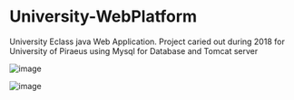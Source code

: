 # University-WebPlatform
University Eclass java  Web  Application. Project caried out during 2018 for University of Piraeus using Mysql for Database and Tomcat server

![image](https://user-images.githubusercontent.com/39504405/99144076-7028a480-266b-11eb-877b-3d3b597c3a5e.png)

![image](https://user-images.githubusercontent.com/39504405/99144712-cd732480-2670-11eb-8d81-12ed4f3bde4a.png)

